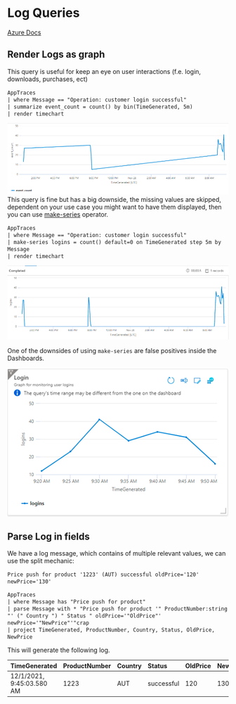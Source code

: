 # Log Queries

[Azure Docs](https://docs.microsoft.com/en-us/azure/azure-monitor/logs/get-started-queries)
## Render Logs as graph
This query is useful for keep an eye on user interactions (f.e. login, downloads, purchases, ect)
```kusto
AppTraces 
| where Message == "Operation: customer login successful"
| summarize event_count = count() by bin(TimeGenerated, 5m)
| render timechart 
```
![Loging_Summarize.png](images/Loging_Summarize.png)
This query is fine but has a big downside, the missing values are skipped, dependent on your use case you might want to 
have them displayed, then you can use [make-series](https://docs.microsoft.com/en-us/azure/data-explorer/kusto/query/make-seriesoperator) operator.
```kusto
AppTraces 
| where Message == "Operation: customer login successful"
| make-series logins = count() default=0 on TimeGenerated step 5m by Message
| render timechart 
```
![Loging_Series.png](images/Loging_Series.png)

One of the downsides of using `make-series` are false positives inside the Dashboards.

![Loging_Series_Warn.png](images/Loging_Series_Warn.png)

## Parse Log in fields
We have a log message, which contains of multiple relevant values, we can use the split mechanic:
```text
Price push for product '1223' (AUT) successful oldPrice='120' newPrice='130'
```
```kusto
AppTraces 
| where Message has "Price push for product" 
| parse Message with * "Price push for product '" ProductNumber:string "' (" Country ") " Status " oldPrice='"OldPrice"' newPrice='"NewPrice"'"crap
| project TimeGenerated, ProductNumber, Country, Status, OldPrice, NewPrice
```
This will generate the following log.

| TimeGenerated              | ProductNumber | Country | Status     | OldPrice | NewPrice |
|:---------------------------|:--------------|:--------|:-----------|:---------|:---------|
| 12/1/2021, 9:45:03.580 AM  | 1223          | AUT     | successful | 120      | 130      |

